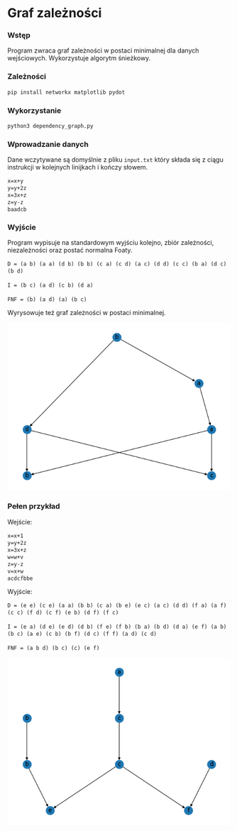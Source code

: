 # Graf zależności

### Wstęp
Program zwraca graf zależności w postaci minimalnej dla danych wejściowych. Wykorzystuje algorytm śnieżkowy.

### Zależności
```sh
pip install networkx matplotlib pydot
```

### Wykorzystanie
```sh
python3 dependency_graph.py
```

### Wprowadzanie danych
Dane wczytywane są domyślnie z pliku `input.txt` który składa się z ciągu instrukcji w kolejnych linijkach i kończy słowem.
```
x=x+y
y=y+2z
x=3x+z
z=y-z
baadcb
```

### Wyjście
Program wypisuje na standardowym wyjściu kolejno, zbiór zależności, niezależności oraz postać normalna Foaty.
```
D = (a b) (a a) (d b) (b b) (c a) (c d) (a c) (d d) (c c) (b a) (d c) (b d) 

I = (b c) (a d) (c b) (d a) 

FNF = (b) (a d) (a) (b c) 
```

Wyrysowuje też graf zależności w postaci minimalnej.


![Przykładowy graf](./res/example.png)

### Pełen przykład

Wejście:
```
x=x+1
y=y+2z
x=3x+z
w=w+v
z=y-z
v=x+w
acdcfbbe
```

Wyjście:
```
D = (e e) (c e) (a a) (b b) (c a) (b e) (e c) (a c) (d d) (f a) (a f) (c c) (f d) (c f) (e b) (d f) (f c) 

I = (e a) (d e) (e d) (d b) (f e) (f b) (b a) (b d) (d a) (e f) (a b) (b c) (a e) (c b) (b f) (d c) (f f) (a d) (c d) 

FNF = (a b d) (b c) (c) (e f) 
```
![Przykładowy graf 2](./res/example2.png)
